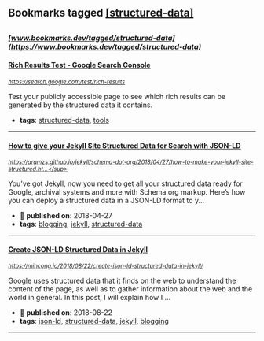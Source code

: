 ## Bookmarks tagged [[structured-data]](https://www.bookmarks.dev/search?q=[structured-data])

_<sup><sup>[www.bookmarks.dev/tagged/structured-data](https://www.bookmarks.dev/tagged/structured-data)</sup></sup>_
---
#### [Rich Results Test - Google Search Console](https://search.google.com/test/rich-results)
_<sup>https://search.google.com/test/rich-results</sup>_

Test your publicly accessible page to see which rich results can be generated by the structured data it contains.
* **tags**: [structured-data](../tagged/structured-data.md), [tools](../tagged/tools.md)
---
#### [How to give your Jekyll Site Structured Data for Search with JSON-LD](https://aramzs.github.io/jekyll/schema-dot-org/2018/04/27/how-to-make-your-jekyll-site-structured.html)
_<sup>https://aramzs.github.io/jekyll/schema-dot-org/2018/04/27/how-to-make-your-jekyll-site-structured.ht...</sup>_

You’ve got Jekyll, now you need to get all your structured data ready for Google, archival systems and more with Schema.org markup. Here’s how you can deploy a structured data in a JSON-LD format to y...
* :calendar: **published on**: 2018-04-27
* **tags**: [blogging](../tagged/blogging.md), [jekyll](../tagged/jekyll.md), [structured-data](../tagged/structured-data.md)
---
#### [Create JSON-LD Structured Data in Jekyll ](https://mincong.io/2018/08/22/create-json-ld-structured-data-in-jekyll/)
_<sup>https://mincong.io/2018/08/22/create-json-ld-structured-data-in-jekyll/</sup>_

Google uses structured data that it finds on the web to understand the content of the page, as well as to gather information about the web and the world in general. In this post, I will explain how I ...
* :calendar: **published on**: 2018-08-22
* **tags**: [json-ld](../tagged/json-ld.md), [structured-data](../tagged/structured-data.md), [jekyll](../tagged/jekyll.md), [blogging](../tagged/blogging.md)
---
